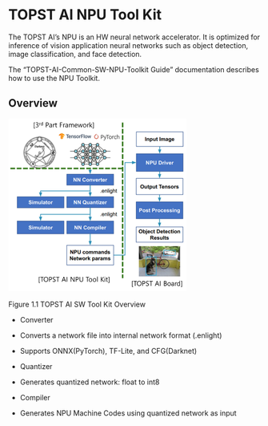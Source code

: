 ﻿# TOPST AI NPU Tool Kit

The TOPST AI’s NPU is an HW neural network accelerator. It is optimized
for inference of vision application neural networks such as object
detection, image classification, and face detection.

The “TOPST-AI-Common-SW-NPU-Toolkit Guide” documentation describes how
to use the NPU Toolkit.

## Overview

<img src="https://github.com/topst-development/Documentation/blob/main/TOPST-AI/Software/media/1. Overview.image1.png"
style="width:3.71875in;height:3.59514in" />

Figure 1.1 TOPST AI SW Tool Kit Overview

- Converter

<!-- -->

- Converts a network file into internal network format (.enlight)

- Supports ONNX(PyTorch), TF-Lite, and CFG(Darknet)

<!-- -->

- Quantizer

<!-- -->

- Generates quantized network: float to int8

<!-- -->

- Compiler

<!-- -->

- Generates NPU Machine Codes using quantized network as input
